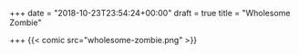 +++
date = "2018-10-23T23:54:24+00:00"
draft = true
title = "Wholesome Zombie"

+++
{{< comic src="wholesome-zombie.png" >}}